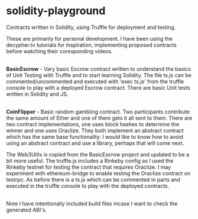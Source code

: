 # solidity-playground

Contracts written in Solidity, using Truffle for deployment and testing. 

These are primarily for personal development. I have been using the decypher.tv tutorials for inspiration, implementing proposed contracts before watching their coresponding videos.

<br><b>BasicEscrow</b> - Vary basic Escrow contract written to understand the basics of Unit Testing with Truffle and to start learning Solidity. The file ts.js can be commented/uncommented and executed with 'exec ts.js' from the truffle console to play with a deployed Escrow contract. There are basic Unit tests written in Solidity and JS.

<br><b>CoinFlipper</b> - Basic random gambling contract. Two participants contribute the same amount of Ether and one of them gets it all sent to them. There are two contract implementations, one uses block hashes to determine the winner and one uses Oraclize. They both implement an abstract contract which has the same base functionality. I would like to know how to avoid using an abstract contract and use a library, perhaps that will come next.

The Web3Utils is copied from the BasicEscrow project and updated to be a bit more useful. The truffle.js includes a Rinkeby config as I used the Rinkeby testnet for testing the contract that requires Oraclize. I may experiment with ethereum-bridge to enable testing the Oraclize contract on testrpc. As before there is a ts.js which can be commented in parts and executed in the truffle console to play with the deployed contracts.

<br> Note I have intentionally included build files incase I want to check the generated ABI's.
